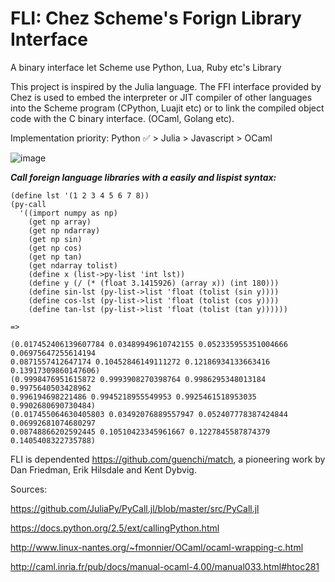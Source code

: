 # FLI: Chez Scheme's Forign Library Interface

A binary interface let Scheme use Python, Lua, Ruby etc's Library

This project is inspired by the Julia language. The FFI interface provided by Chez is used to embed the interpreter or JIT compiler of other languages into the Scheme program (CPython, Luajit etc) or to link the compiled object code with the C binary interface. (OCaml, Golang etc).

Implementation priority: Python ✅ > Julia > Javascript > OCaml

![image](https://github.com/guenchi/FLI/blob/master/img/py-call.png)

***Call foreign language libraries with a easily and lispist syntax:***

```
(define lst '(1 2 3 4 5 6 7 8))
(py-call 
  '((import numpy as np)
    (get np array)
    (get np ndarray)
    (get np sin)
    (get np cos)
    (get np tan)
    (get ndarray tolist)
    (define x (list->py-list 'int lst))
    (define y (/ (* (float 3.1415926) (array x)) (int 180)))
    (define sin-lst (py-list->list 'float (tolist (sin y))))
    (define cos-lst (py-list->list 'float (tolist (cos y))))
    (define tan-lst (py-list->list 'float (tolist (tan y))))))

=> 

(0.017452406139607784 0.03489949610742155 0.052335955351004666 0.06975647255614194
0.0871557412647174 0.10452846149111272 0.12186934133663416 0.13917309860147606)
(0.9998476951615872 0.9993908270398764 0.9986295348013184 0.9975640503428962
0.996194698221486 0.9945218955549953 0.9925461518953035 0.9902680690730484)
(0.017455064630405803 0.03492076889557947 0.052407778387424844 0.06992681074680297
0.08748866202592445 0.10510423345961667 0.1227845587874379 0.1405408322735788) 
```

FLI is dependented https://github.com/guenchi/match, a pioneering work by Dan Friedman, Erik Hilsdale and Kent Dybvig.


Sources:

https://github.com/JuliaPy/PyCall.jl/blob/master/src/PyCall.jl

https://docs.python.org/2.5/ext/callingPython.html

http://www.linux-nantes.org/~fmonnier/OCaml/ocaml-wrapping-c.html

http://caml.inria.fr/pub/docs/manual-ocaml-4.00/manual033.html#htoc281
